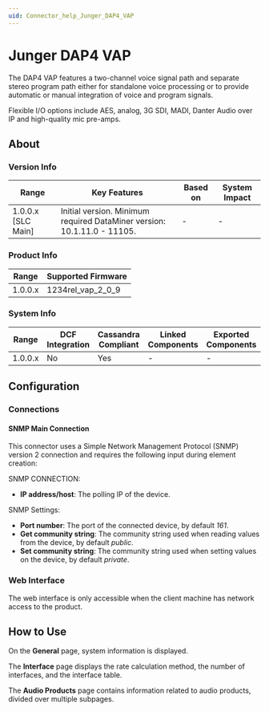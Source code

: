 ```yaml
---
uid: Connector_help_Junger_DAP4_VAP
---
```


# Junger DAP4 VAP

The DAP4 VAP features a two-channel voice signal path and separate stereo program path either for standalone voice processing or to provide automatic or manual integration of voice and program signals.

Flexible I/O options include AES, analog, 3G SDI, MADI, Danter Audio over IP and high-quality mic pre-amps.

## About

### Version Info

| Range              | Key Features                                                          | Based on   | System Impact   |
|----------------------|-------------------------------------------------------------------------|--------------|-------------------|
| 1.0.0.x [SLC Main]   | Initial version. Minimum required DataMiner version: 10.1.11.0 - 11105. | -            | -                 |

### Product Info

| Range     | Supported Firmware     |
|-----------|------------------------|
| 1.0.0.x   | 1234rel_vap_2_0_9      |

### System Info

| Range     | DCF Integration     | Cassandra Compliant     | Linked Components     | Exported Components     |
|-----------|---------------------|-------------------------|-----------------------|-------------------------|
| 1.0.0.x   | No                  | Yes                     | -                     | -                       |

## Configuration

### Connections

#### SNMP Main Connection

This connector uses a Simple Network Management Protocol (SNMP) version 2 connection and requires the following input during element creation:

SNMP CONNECTION:

- **IP address/host**: The polling IP of the device.

SNMP Settings:

- **Port number**: The port of the connected device, by default *161*.
- **Get community string**: The community string used when reading values from the device, by default *public*.
- **Set community string**: The community string used when setting values on the device, by default *private*.

### Web Interface

The web interface is only accessible when the client machine has network access to the product.

## How to Use

On the **General** page, system information is displayed.

The **Interface** page displays the rate calculation method, the number of interfaces, and the interface table.

The **Audio Products** page contains information related to audio products, divided over multiple subpages.
